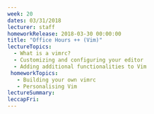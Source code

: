 ```yaml
---
week: 20
dates: 03/31/2018
lecturer: staff
homeworkRelease: 2018-03-30 00:00:00
title: "Office Hours ++ (Vim)"
lectureTopics:
  - What is a vimrc?
  - Customizing and configuring your editor
  - Adding additional functionalities to Vim
 homeworkTopics:
   - Building your own vimrc
   - Personalising Vim
lectureSummary:
leccapFri:
---
```

